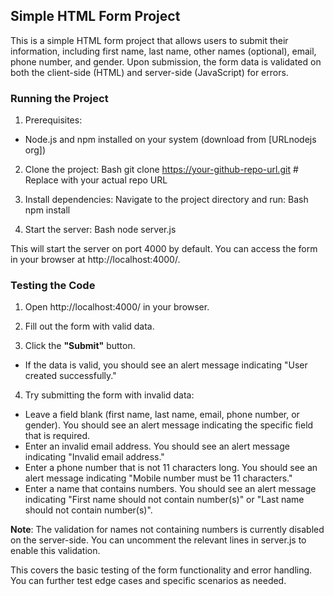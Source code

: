 ## Simple HTML Form Project

This is a simple HTML form project that allows users to submit their information, including first name, last name, other names (optional), email, phone number, and gender. Upon submission, the form data is validated on both the client-side (HTML) and server-side (JavaScript) for errors.

### Running the Project

1. Prerequisites:

- Node.js and npm installed on your system (download from [URLnodejs org])

2. Clone the project:
   Bash
   git clone https://your-github-repo-url.git # Replace with your actual repo URL

3. Install dependencies: Navigate to the project directory and run:
   Bash
   npm install

4. Start the server:
   Bash
   node server.js

This will start the server on port 4000 by default. You can access the form in your browser at http://localhost:4000/.

### Testing the Code

1. Open http://localhost:4000/ in your browser.

2. Fill out the form with valid data.

3. Click the **"Submit"** button.

- If the data is valid, you should see an alert message indicating "User created successfully."

4. Try submitting the form with invalid data:

- Leave a field blank (first name, last name, email, phone number, or gender). You should see an alert message indicating the specific field that is required.
- Enter an invalid email address. You should see an alert message indicating "Invalid email address."
- Enter a phone number that is not 11 characters long. You should see an alert message indicating "Mobile number must be 11 characters."
- Enter a name that contains numbers. You should see an alert message indicating "First name should not contain number(s)" or "Last name should not contain number(s)".

**Note**: The validation for names not containing numbers is currently disabled on the server-side. You can uncomment the relevant lines in server.js to enable this validation.

This covers the basic testing of the form functionality and error handling. You can further test edge cases and specific scenarios as needed.
